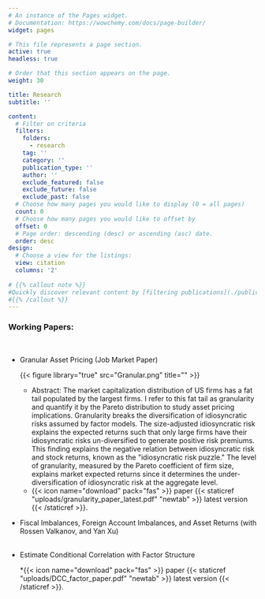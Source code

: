 ```yaml
---
# An instance of the Pages widget.
# Documentation: https://wowchemy.com/docs/page-builder/
widget: pages

# This file represents a page section.
active: true
headless: true

# Order that this section appears on the page.
weight: 30

title: Research
subtitle: ''

content:
  # Filter on criteria
  filters:
    folders:
      - research
    tag: ''
    category: ''
    publication_type: ''
    author: ''
    exclude_featured: false
    exclude_future: false
    exclude_past: false
  # Choose how many pages you would like to display (0 = all pages)
  count: 0
  # Choose how many pages you would like to offset by
  offset: 0
  # Page order: descending (desc) or ascending (asc) date.
  order: desc
design:
  # Choose a view for the listings:
  view: citation
  columns: '2'
  
# {{% callout note %}}
#Quickly discover relevant content by [filtering publications](./publication/).
#{{% /callout %}}
---
```


### Working Papers:
<p>&nbsp;</p>

* Granular Asset Pricing (Job Market Paper)

  {{< figure library="true" src="Granular.png" title="" >}}
  * Abstract: The market capitalization distribution of US firms has a fat tail populated by the largest firms. I refer to this fat tail as granularity and quantify it by the Pareto distribution to study asset pricing implications. Granularity breaks the diversification of idiosyncratic risks assumed by factor models. The size-adjusted idiosyncratic risk explains the expected returns such that only large firms have their idiosyncratic risks un-diversified to generate positive risk premiums. This finding explains the negative relation between idiosyncratic risk and stock returns, known as the "idiosyncratic risk puzzle." The level of granularity, measured by the Pareto coefficient of firm size, explains market expected returns since it determines the under-diversification of idiosyncratic risk at the aggregate level.
  * {{< icon name="download" pack="fas" >}} paper {{< staticref "uploads/granularity_paper_latest.pdf" "newtab" >}} latest version {{< /staticref >}}.

  


* Fiscal Imbalances, Foreign Account Imbalances, and Asset Returns
(with Rossen Valkanov, and Yan Xu)
<br> </br>
* Estimate Conditional Correlation with Factor Structure

  *{{< icon name="download" pack="fas" >}} paper {{< staticref "uploads/DCC_factor_paper.pdf" "newtab" >}} latest version {{< /staticref >}}.








